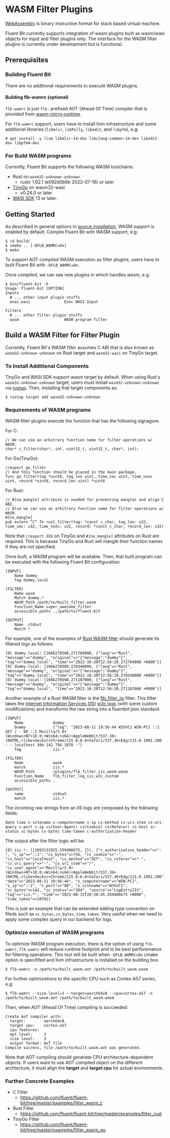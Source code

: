 # WASM Filter Plugins

[WebAssembly](https://webassembly.org/) is binary instruction format for stack based virtual machine.

Fluent Bit currently supports integration of wasm plugins built as wasm/wasi objects for input and filter plugins only.
The interface for the WASM filter plugins is currently under development but is functional.

## Prerequisites

### Building Fluent Bit

There are no additional requirements to execute WASM plugins.

#### Building flb-wamrc (optional)

`flb-wamrc` is just `flb-` prefixed AOT (Ahead Of Time) compiler that is provided from [wasm-micro-runtime](https://github.com/bytecodealliance/wasm-micro-runtime).

For `flb-wamrc` support, users have to install llvm infrastructure and some additional libraries (`libmlir`, `libPolly`, `libedit`, and `libpfm`), e.g:

```text
# apt install -y llvm libmlir-14-dev libclang-common-14-dev libedit-dev libpfm4-dev
```

### For Build WASM programs

Currently, Fluent Bit supports the following WASM toolchains:

* Rust on `wasm32-unknown-unknown`.
  * rustc 1.62.1 (e092d0b6b 2022-07-16) or later
* [TinyGo](https://github.com/tinygo-org/tinygo) on wasm32-wasi
  * v0.24.0 or later
* [WASI SDK](https://github.com/WebAssembly/wasi-sdk) 13 or later.

## Getting Started

As described in general options in [source installation](../installation/sources/build-and-install.md),
WASM support is enabled by default.
Compile Fluent Bit with WASM support, e.g:

```text
$ cd build/
$ cmake .. [-DFLB_WAMRC=On]
$ make
```

To support AOT compiled WASM execution as filter plugins, users have to built Fluent Bit with `-DFLB_WAMRC=On`.

Once compiled, we can see new plugins in which handles _wasm_, e.g:

```text
$ bin/fluent-bit -h
Usage: fluent-bit [OPTION]
Inputs
  # ... other input plugin stuffs
  exec_wasi               Exec WASI Input

Filters
  # ... other filter plugin stuffs
  wasm                    WASM program filter
```

## Build a WASM Filter for Filter Plugin

Currently, Fluent Bit's WASM filter assumes C ABI that is also known as `wasm32-unknown-unknown` on Rust target and `wasm32-wasi` on TinyGo target.

### To Install Additional Components

TinyGo and WASI SDK support wasm target by default.
When using Rust's `wasm32-unknown-unknown` target, users must install `wasm32-unknown-unknown` via [rustup](https://rustup.rs/). Then, installing that target components as:

```text
$ rustup target add wasm32-unknown-unknown
```

### Requirements of WASM programs

WASM filter plugins execute the function that has the following signagure.

For C:

```text
// We can use an arbitrary function name for filter operations w/ WASM.
char* c_filter(char*, int, uint32_t, uint32_t, char*, int);
```

For Go(TinyGo):

```text
//export go_filter
// And this function should be placed in the main package.
func go_filter(tag *uint8, tag_len uint, time_sec uint, time_nsec uint, record *uint8, record_len uint) *uint8
```

For Rust:

```text
// #[no_mangle] attribute is needed for preventing mangles and align C ABI.
// Also we can use an arbitrary function name for filter operations w/ WASM.
#[no_mangle]
pub extern “C” fn rust_filter(tag: *const c_char, tag_len: u32, time_sec: u32, time_nsec: u32, record: *const c_char, record_len: u32)
```

Note that `//export XXX` on TinyGo and `#[no_mangle]` attributes on Rust are required. This is because TinyGo and Rust will mangle their function names if they are not specified.

Once built, a WASM program will be available. Then, that built program can be executed with the following Fluent Bit configuration:

```text
[INPUT]
    Name dummy
    Tag dummy.local

[FILTER]
    Name wasm
    Match dummy.*
    WASM_Path /path/to/built_filter.wasm
    Function_Name super_awesome_filter
    accessible_paths .,/path/to/fluent-bit

[OUTPUT]
    Name  stdout
    Match *
```

For example, one of the examples of [Rust WASM filter](https://github.com/fluent/fluent-bit/tree/master/examples/filter_rust) should generate its filtered logs as follows:

```text
[0] dummy.local: [1666270588.271704000, {"lang"=>"Rust", "message"=>"dummy", "original"=>"{"message":"dummy"}", "tag"=>"dummy.local", "time"=>"2022-10-20T12:56:28.271704000 +0000"}]
[0] dummy.local: [1666270589.270348000, {"lang"=>"Rust", "message"=>"dummy", "original"=>"{"message":"dummy"}", "tag"=>"dummy.local", "time"=>"2022-10-20T12:56:29.270348000 +0000"}]
[0] dummy.local: [1666270590.271107000, {"lang"=>"Rust", "message"=>"dummy", "original"=>"{"message":"dummy"}", "tag"=>"dummy.local", "time"=>"2022-10-20T12:56:30.271107000 +0000"}]
```
Another example of a Rust WASM filter is the [flb_filter_iis](https://github.com/kenriortega/flb_filter_iis) filter.
This filter takes the [Internet Information Services (IIS)](https://learn.microsoft.com/en-us/iis/manage/provisioning-and-managing-iis/configure-logging-in-iis) [w3c logs](https://learn.microsoft.com/en-us/iis/manage/provisioning-and-managing-iis/configure-logging-in-iis#select-w3c-fields-to-log) (with some custom modifications) and transforms the raw string into a fluentbit json standard.

```text
[INPUT]
    Name             dummy
    Dummy            {"log": "2023-08-11 19:56:44 W3SVC1 WIN-PC1 ::1 GET / - 80 ::1 Mozilla/5.0+(Windows+NT+10.0;+Win64;+x64)+AppleWebKit/537.36+(KHTML,+like+Gecko)+Chrome/115.0.0.0+Safari/537.36+Edg/115.0.1901.200 - - localhost 304 142 756 1078 -"}
    Tag              iis.*

[FILTER]
    Name             wasm
    match            iis.*
    WASM_Path        /plugins/flb_filter_iis_wasm.wasm
    Function_Name    flb_filter_log_iis_w3c_custom
    accessible_paths .

[OUTPUT]
    name             stdout
    match            iis.*
```

The incoming raw strings from an IIS logs are composed by the following fields:

`date time s-sitename s-computername s-ip cs-method cs-uri-stem cs-uri-query s-port c-ip cs(User-Agent) cs(Cookie) cs(Referer) cs-host sc-status sc-bytes cs-bytes time-taken c-authorization-header`

The output after the filter logic will be:

```text
[0] iis.*: [[1692131925.559486675, {}], {"c_authorization_header"=>"-", "c_ip"=>"::1", "cs_bytes"=>756, "cs_cookie"=>"-", "cs_host"=>"localhost", "cs_method"=>"GET", "cs_referer"=>"-", "cs_uri_query"=>"-", "cs_uri_stem"=>"/", "cs_user_agent"=>"Mozilla/5.0+(Windows+NT+10.0;+Win64;+x64)+AppleWebKit/537.36+(KHTML,+like+Gecko)+Chrome/115.0.0.0+Safari/537.36+Edg/115.0.1901.200", "date"=>"2023-08-11 19:56:44", "s_computername"=>"WIN-PC1", "s_ip"=>"::1", "s_port"=>"80", "s_sitename"=>"W3SVC1", "sc_bytes"=>142, "sc_status"=>"304", "source"=>"LogEntryIIS", "tag"=>"iis.*", "time"=>"2023-08-15T20:38:45.559486675 +0000", "time_taken"=>1078}]
```
This is just an example that can be extended adding type convertion on fileds such as `sc_bytes,cs_bytes,time_taken`. 
Very useful when we need to apply some complex query in our backend for logs. 

### Optimize execution of WASM programs

To optimize WASM program execution, there is the option of using `flb-wamrc`.
`flb-wamrc` will reduce runtime footprint and to be best perforemance for filtering operations.
This tool will be built when `-DFLB_WAMRC=On` cmake option is specififed and llvm infrastructure is installed on the building box.

```shell
$ flb-wamrc -o /path/to/built_wasm.aot /path/to/built_wasm.wasm
```

For further optimizations to the specific CPU such as Cortex-A57 series, e.g:

```text
$ flb-wamrc --size-level=3 --target=aarch64v8 --cpu=cortex-a57 -o /path/to/built_wasm.aot /path/to/built_wasm.wasm
```

Then, when AOT (Ahead Of Time) compiling is succeeded:

```text
Create AoT compiler with:
  target:        aarch64v8
  target cpu:    cortex-a57
  cpu features:
  opt level:     3
  size level:    3
  output format: AoT file
Compile success, file /path/to/built_wasm.aot was generated.
```

Note that AOT compiling should generate CPU architecture-dependent objects. If users want to use AOT compiled object on the different archtecture, it must align the **target** and **target cpu** for actual environments.

### Further Concrete Examples

* C Filter
  * https://github.com/fluent/fluent-bit/tree/master/examples/filter_wasm_c
* Rust Filter
  * https://github.com/fluent/fluent-bit/tree/master/examples/filter_rust
* TinyGo Filter
  * https://github.com/fluent/fluent-bit/tree/master/examples/filter_wasm_go
